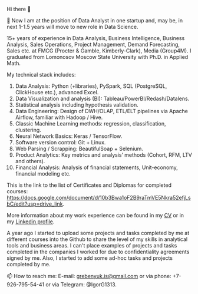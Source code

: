 Hi there 👋

🔭 Now I am at the position of Data Analyst in one startup and, may be, in next 1-1.5 years will move to new role in Data Science.

15+ years of experience in Data Analysis, Business Intelligence, Business Analysis, Sales Operations, Project Management, Demand Forecasting, Sales etc. at FMCG (Procter & Gamble, Kimberly-Clark), Media (Group4M). I graduated from Lomonosov Moscow State University with Ph.D. in Applied Math.

My technical stack includes:
1.	Data Analysis: Python (+libraries), PySpark, SQL (PostgreSQL, ClickHouse etc.), advanced Excel.
2.	Data Visualization and analysis (BI): Tableau/PowerBI/Redash/Datalens.
3.	Statistical analysis including hypothesis validation.
4.	Data Engineering: Design of DWH/OLAP, ETL/ELT pipelines via Apache Airflow, familiar with Hadoop / Hive.
5.	Classic Machine Learning methods: regression, classification, clustering.
6.	Neural Network Basics: Keras / TensorFlow.
7.	Software version control: Git + Linux.
8.	Web Parsing / Scrapping: BeautifulSoap + Selenium.
9.	Product Analytics: Key metrics and analysis’ methods (Cohort, RFM, LTV and others).
10.	Financial Analysis: Analysis of financial statements, Unit-economy, financial modeling etc.

This is the link to the list of Certificates and Diplomas for completed courses: https://docs.google.com/document/d/10b3Bwa1oF2B9raTmVE5Nkra52efjLsbC/edit?usp=drive_link.  

More information about my work experience can be found  in my [CV](https://docs.google.com/document/d/1-aXeiVeW0HkGBIXJGcGemxd5B2ceEsBf/edit?usp=drive_link&ouid=115701271018201293889&rtpof=true&sd=true) or in my [Linkedin profile](https://www.linkedin.com/in/igor-grebeniuk-5993b88/).

A year ago I started to upload some projects and tasks completed by me at different courses into the Github to share the level of my skills in analytical tools and business areas. I can't place examples of projects and tasks completed in the companies I worked for due to confidentiality agreements signed by me. Also, I started to add some ad-hoc tasks and projects completed by me.

📫 How to reach me: E-mail: grebenyuk.is@gmail.com or via phone: +7-926-795-54-41 or via Telegram: @IgorG1313.

<!--### - 🌱 I’m currently learning ...
#- 👯 I’m looking to collaborate on ...
- 🤔 I’m looking for help with ...
- 💬 Ask me about ...
- 📫 How to reach me: ...
- 😄 Pronouns: ...
- ⚡ Fun fact: ...

